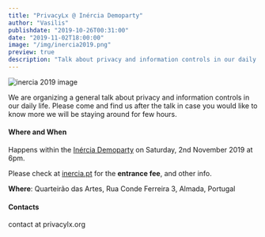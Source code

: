 ```yaml
---
title: "PrivacyLx @ Inércia Demoparty"
author: "Vasilis"
publishdate: "2019-10-26T00:31:00"
date: "2019-11-02T18:00:00"
image: "/img/inercia2019.png"
preview: true
description: "Talk about privacy and information controls in our daily life"
---
```


![inercia 2019 image](/img/inercia2019.png)

We are organizing a general talk about privacy and information controls in our
daily life. Please come and find us after the talk in case you would like to
know more we will be staying around for few hours.

#### Where and When

Happens within the [Inércia Demoparty](https://inercia.pt/) on Saturday, 2nd November 2019 at 6pm.

Please check at [inercia.pt](https://inercia.pt) for the **entrance fee**, and
other info.

**Where**: Quarteirão das Artes, Rua Conde Ferreira 3, Almada, Portugal

#### Contacts

contact at privacylx.org
